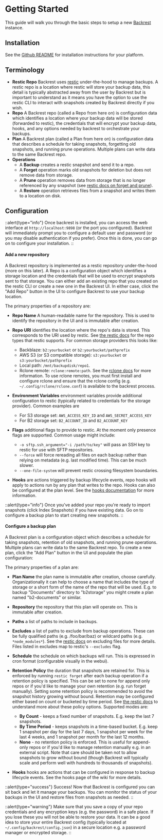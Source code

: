 # Getting Started

This guide will walk you through the basic steps to setup a new [Backrest](https://github.com/garethgeorge/backrest) instance.

## Installation

See the <a href="https://github.com/garethgeorge/backrest" target="_blank">Github README</a> for installation instructions for your platform.

## Terminology

 * **Restic Repo** Backrest uses [restic](https://restic.net) under-the-hood to manage backups. A restic repo is a location where restic will store your backup data, this detail is typically abstracted away from the user by Backrest but is important to understand as it means you have the option to use the restic CLI to interact with snapshots created by Backrest directly if you wish.
 * **Repo** A Backrest repo (called a Repo from here on) is configuration data which identifies a location where your backup data will be stored (forwarded to restic), the credentials that will encrypt your backup data, hooks, and any options needed by backrest to orchestrate your backups.
 * **Plan** A Backrest plan (called a Plan from here on) is configuration data that describes a schedule for taking snapshots, forgetting old snapshots, and running prune operations. Multiple plans can write data to the same Backrest repo.
 * **Operations**
   * A **Backup** creates a restic snapshot and send it to a repo.
   * A **Forget** operation marks old snapshots for deletion but does not remove data from storage.
   * A **Prune** operation removes data from storage that is no longer referenced by any snapshot (see [restic docs on forget and prune](https://restic.readthedocs.io/en/latest/060_forget.html)).
   * A **Restore** operation retrieves files from a snapshot and writes them to a location on disk.

## Configuration

::alert{type="info"}
Once backrest is installed, you can access the web interface at `http://localhost:9898` (or the port you configured). Backrest will immediately prompt you to configure a default user and password (or you may disable authentication if you prefer). Once this is done, you can go on to configure your installation.
::

#### Add a new repository

A Backrest repository is implemented as a restic repository under-the-hood (more on this later). A Repo is a configuration object which identifies a storage location and the credentials that will be used to encrypt snapshots sent to that storage. You can either add an existing repo that you created on the restic CLI or create a new one in the Backrest UI. In either case, click the "Add Repo" button in the UI to configure Backrest to use your backup location.

The primary properties of a repository are:

 * **Repo Name** A human-readable name for the repository. This is used to identify the repository in the UI and is immutable after creation.

 * **Repo URI** identifies the location where the repo's data is stored. This corresponds to the URI used by restic. See [the restic docs](https://restic.readthedocs.io/en/stable/030_preparing_a_new_repo.html) for the repo types that restic supports. For common storage providers this looks like:

     * Backblaze: `b2:yourbucket` or `b2:yourbucket/pathprefix`
     * AWS S3 (or S3 compatible storage): `s3:yourbucket` or `s3:yourbucket/pathprefix`
     * Local path: `/mnt/backupdisk/repo1`.
     * Rclone remote: `rclone:remote:path`. See the [rclone docs](https://rclone.org/docs/) for more information. To use rclone remotes, you must first install and configure rclone and ensure that the rclone config (e.g. `~/.config/rclone/rclone.conf`) is available to the backrest process.

 * **Environment Variables** environment variables provide additional configuration to restic (typically related to credentials for the storage provider). Common examples are 
 
     * For S3 storage set: `AWS_ACCESS_KEY_ID` and `AWS_SECRET_ACCESS_KEY` 
     * For B2 storage set: `B2_ACCOUNT_ID` and `B2_ACCOUNT_KEY`

 * **Flags** additional flags to provide to restic. At the moment only presence flags are supported. Common usage might include:
 
     * `-o sftp.ssh_argument="-i /path/to/key"` will pass an SSH key to restic for use with SFTP repositories.
     * `--force` will force rereading all files on each backup rather than relying on metadata (e.g. last modified time). This can be much slower.
     * `--one-file-system` will prevent restic crossing filesystem boundaries.
 * **Hooks** are actions triggered by backup lifecycle events, repo hooks will apply to actions run by any plan that writes to the repo. Hooks can also be configured at the plan level. See the [hooks documentation](/docs/hooks) for more information.

::alert{type="info"}
Once you've added your repo you're ready to import snapshots (click Index Snapshots) if you have existing data. Go on to configure a backup plan to start creating new snapshots.
::

#### Configure a backup plan

A Backrest plan is a configuration object which describes a schedule for taking snapshots, retention of old snapshots, and running prune operations. Multiple plans can write data to the same Backrest repo. To create a new plan, click the "Add Plan" button in the UI and populate the plan configuration:

The primary properties of a plan are:

 * **Plan Name** the plan name is immutable after creation, choose carefully. Organizationally it can help to choose a name that includes the type of storage or a short form of the name of the repo that will be used. E.g. to backup "Documents" directory to "b2storage" you might create a plan named "b2-documents" or similar.

 * **Repository** the repository that this plan will operate on. This is immutable after creation.

 * **Paths** a list of paths to include in backups. 

 * **Excludes** a list of paths to exclude from backup operations. These can be fully qualified paths (e.g. /foo/bar/baz) or wildcard paths (e.g. `*node_modules*`). See the [restic docs](https://restic.readthedocs.io/en/latest/040_backup.html#excluding-files) on excluding files for more details. Files listed in excludes map to restic's `--excludes` flag.

 * **Schedule** the schedule on which backups will run. This is expressed in cron format (configurable visually in the webui).

 * **Retention Policy** the duration that snapshots are retained for. This is enforced by running `restic forget` after each backup operation if a retention policy is specified. This can be set to none for append only repos or if you'd like to manage your own retention (e.g. run forget manually). Setting some retention policy is recommended to avoid the snapshot history growing without bound. Retention may be configured either based on count or bucketed by time period. See [the restic docs](https://restic.readthedocs.io/en/latest/060_forget.html#removing-snapshots-according-to-a-policy) to understand more about these policy options. Supported modes are: 
     
     * **By Count** - keeps a fixed number of snapshots. E.g. keep the last 7 snapshots.
     * **By Time Period** - keeps snapshots in a time-based bucket. E.g. keep 1 snapshot per day for the last 7 days, 1 snapshot per week for the last 4 weeks, and 1 snapshot per month for the last 12 months.
     * **None** - no retention policy is enforced. This is useful for append-only repos or if you'd like to manage retention manually e.g. in an external script. Note that care should be taken not to allow snapshots to grow without bound (though Backrest will typically scale and perform well with hundreds to thousands of snapshots).

 * **Hooks** hooks are actions that can be configured in response to backup lifecycle events. See the hooks page of the wiki for more details.

::alert{type="success"}
Success! Now that Backrest is configured you can sit back and let it manage your backups. You can monitor the status of your backups in the UI and restore files from snapshots as needed.
::

::alert{type="warning"}
Make sure that you save a copy of your repo credentials and any encryption keys (e.g. the password) in a safe place. If you lose these you will not be able to restore your data. It can be a good idea to store your entire Backrest config (typically located at `~/.config/backrest/config.json`) in a secure location e.g. a password manager or encrypted storage.
::